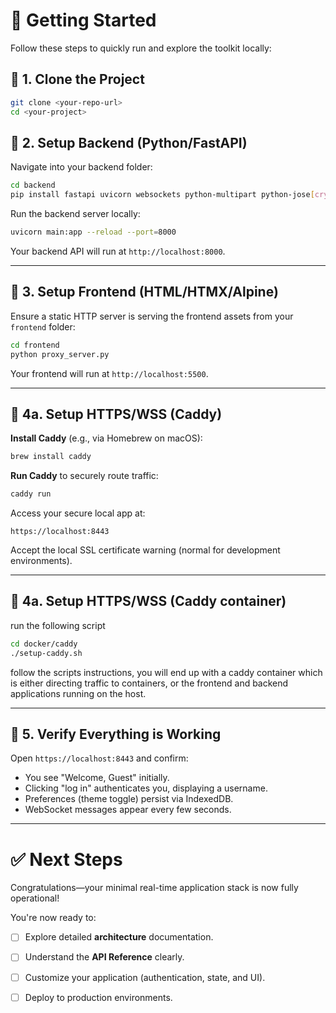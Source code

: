 # 🚀 **Getting Started**

Follow these steps to quickly run and explore the toolkit locally:

## 📌 **1. Clone the Project**

```bash
git clone <your-repo-url>
cd <your-project>
```

## 📌 **2. Setup Backend (Python/FastAPI)**

Navigate into your backend folder:

```bash
cd backend
pip install fastapi uvicorn websockets python-multipart python-jose[cryptography]
```

Run the backend server locally:

```bash
uvicorn main:app --reload --port=8000
```

Your backend API will run at `http://localhost:8000`.

---

## 📌 **3. Setup Frontend (HTML/HTMX/Alpine)**

Ensure a static HTTP server is serving the frontend assets from your `frontend` folder:

```bash
cd frontend
python proxy_server.py
```

Your frontend will run at `http://localhost:5500`.

---

## 📌 **4a. Setup HTTPS/WSS (Caddy)**

**Install Caddy** (e.g., via Homebrew on macOS):

```bash
brew install caddy
```

**Run Caddy** to securely route traffic:

```bash
caddy run
```

Access your secure local app at:

```
https://localhost:8443
```

Accept the local SSL certificate warning (normal for development environments).

---

## 📌 **4a. Setup HTTPS/WSS (Caddy container)**
run the following script

```bash 
cd docker/caddy
./setup-caddy.sh
```

follow the scripts instructions, you will end up with a caddy container which is either directing traffic to containers, or the frontend and backend applications running on the host.

---

## 📌 **5. Verify Everything is Working**

Open `https://localhost:8443` and confirm:

* You see "Welcome, Guest" initially.
* Clicking "log in" authenticates you, displaying a username.
* Preferences (theme toggle) persist via IndexedDB.
* WebSocket messages appear every few seconds.

---

# ✅ **Next Steps**

Congratulations—your minimal real-time application stack is now fully operational!

You're now ready to:

* [ ] Explore detailed **architecture** documentation.
* [ ] Understand the **API Reference** clearly.
* [ ] Customize your application (authentication, state, and UI).
* [ ] Deploy to production environments.

